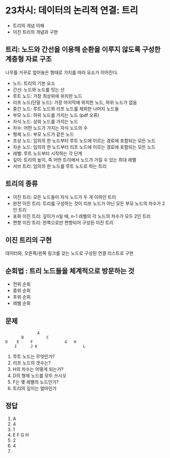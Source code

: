 # 23차시: 데이터의 논리적 연결: 트리 
* 트리의 개념 이해
* 이진 트리의 개념과 구현 

## 트리: 노드와 간선을 이용해 순환을 이루지 않도록 구성한 계층형 자료 구조 
나무를 거꾸로 엎어놓은 형태로 가지를 따라 요소가 이어진다. 
* 노드: 트리의 기본 요소
* 간선: 노드와 노드를 잇는 선
* 루트 노드: 가장 최상위에 위치한 노드
* 리프 노드(단말 노드): 가장 마지막에 위치한 노드, 하위 노드가 없음
* 중간 노드: 루트 노드와 리프 노드를 제외한 나머지 노드들
* 부모 노드: 하위 노드를 가지는 노드 (pdf 오류) 
* 자식 노드: 상위 노드를 가지는 노드
* 차수: 어떤 노드가 가지는 자식 노드의 수 
* 형제 노드: 부모 노드가 같은 노드
* 조상 노드: 임의의 한 노드부터 루트 노드에 이르는 경로에 포함되는 모든 노드
* 자손 노드: 임의의 한 노드부터 리프 노드에 이르는 경로에 포함되는 모든 노드
* 레벨: 루트 노드부터 시작하는 각 단계 
* 깊이: 트리의 높이, 즉 어떤 트리에서 노드가 가질 수 있는 최대 레벨
* 서브 트리: 임의의 한 노드를 루트 노드로 하는 트리 

## 트리의 종류
* 이진 트리: 모든 노드들이 자식 노드가 두 개 이하인 트리
* 완전 이진 트리: 트리를 구성하는 것이 리프 노드가 아닌 모든 부모 노드의 차수가 2인 트리 
* 포화 이진 트리: 깊이가 n일 때, n-1 레벨의 각 노드의 차수가 모두 2인 트리
* 편향 이진 트리: 한쪽으로만 편향되어 구성된 이진 트리 

## 이진 트리의 구현
데이터와, 오른쪽/왼쪽 링크를 갖는 노드로 구성된 연결 리스트로 구현 

## 순회법 : 트리 노드들을 체계적으로 방문하는 것 
* 전위 순회 
* 중위 순회 
* 후위 순회 
* 레벨 순회

## 문제 

```
        	  A
       B		  C	
D    E     F              G   H 
    I      J K                    L      

```

1. 루트 노드는 무엇인가?
2. 리프 노드의 갯수는?
3. H의 차수는 어떻게 되는가?
4. D의 형제 노드를 모두 쓰시오 
5. F는 몇 레벨의 노드인가?
6. 트리의 깊이는 얼마인가

## 정답
1. A
2. 4
3. 1
4. E F G H 
5. 2
6. 4 
3. 
